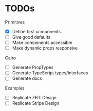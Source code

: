 # TODOs

Primitives

- [x] Define first components
- [ ] Give good defaults
- [ ] Make components accessible
- [ ] Make dynamic props responsive

Cairo

- [ ] Generate PropTypes
- [ ] Generate TypeScript types/interfaces
- [ ] Generate docs

Examples

- [ ] Replicate ZEIT Design
- [ ] Replicate Stripe Design

